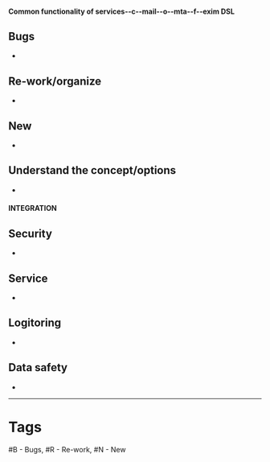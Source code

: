 #### Common functionality of services--c--mail--o--mta--f--exim DSL

## Bugs
* 

## Re-work/organize
* 

## New 
* 

## Understand the concept/options
* 

#### INTEGRATION

## Security
* 

## Service
* 

## Logitoring
* 

## Data safety
* 

-----
# Tags
#B - Bugs, #R - Re-work, #N - New